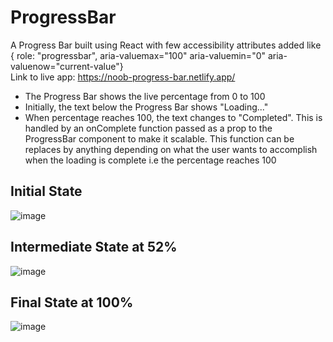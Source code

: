 # ProgressBar
A Progress Bar built using React with few accessibility attributes added like { role: "progressbar", aria-valuemax="100" aria-valuemin="0" aria-valuenow="current-value"}  
Link to live app: https://noob-progress-bar.netlify.app/
- The Progress Bar shows the live percentage from 0 to 100
- Initially, the text below the Progress Bar shows "Loading..."
- When percentage reaches 100, the text changes to "Completed". This is handled by an onComplete function passed as a prop to the ProgressBar component to make it scalable. This function can be replaces by anything depending on what the user wants to accomplish when the loading is complete i.e the percentage reaches 100

## Initial State
![image](https://github.com/user-attachments/assets/211795b4-3ab6-4a6e-9f91-de24f16dcb6e)

## Intermediate State at 52%
![image](https://github.com/user-attachments/assets/64f575a9-1aca-4f86-8358-4b2738235105)

## Final State at 100%
![image](https://github.com/user-attachments/assets/acf122d5-548f-40be-b124-06974771dc10)

